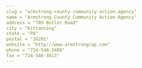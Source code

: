 ```yaml
---
slug = "armstrong-county-community-action-agency"
name = "Armstrong County Community Action Agency"
address = "705 Butler Road"
city = "Kittanning"
state = "PA"
postal = "16201"
website = "http://www.armstrongcap.com"
phone = "724-548-3408"
fax = "724-548-3413"
---
```

